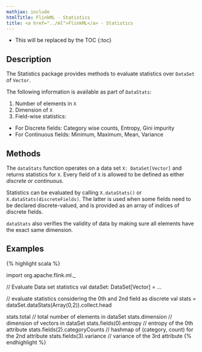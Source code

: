 ```yaml
---
mathjax: include
htmlTitle: FlinkML - Statistics
title: <a href="../ml">FlinkML</a> - Statistics
---
```

<!--
Licensed to the Apache Software Foundation (ASF) under one
or more contributor license agreements.  See the NOTICE file
distributed with this work for additional information
regarding copyright ownership.  The ASF licenses this file
to you under the Apache License, Version 2.0 (the
"License"); you may not use this file except in compliance
with the License.  You may obtain a copy of the License at

  http://www.apache.org/licenses/LICENSE-2.0

Unless required by applicable law or agreed to in writing,
software distributed under the License is distributed on an
"AS IS" BASIS, WITHOUT WARRANTIES OR CONDITIONS OF ANY
KIND, either express or implied.  See the License for the
specific language governing permissions and limitations
under the License.
-->

* This will be replaced by the TOC
{:toc}

## Description

 The Statistics package provides methods to evaluate statistics over `DataSet` of `Vector`.

 The following information is available as part of `DataStats`:
 1. Number of elements in `X`
 2. Dimension of `X`
 3. Field-wise statistics:
   * For Discrete fields: Category wise counts, Entropy, Gini impurity
   * For Continuous fields: Minimum, Maximum, Mean, Variance

## Methods

 The `dataStats` function operates on a data set `X: DataSet[Vector]` and returns  statistics for
 `X`. Every field of `X` is allowed to be defined as either *discrete* or *continuous*.

 Statistics can be evaluated by calling `X.dataStats()` or `X.dataStats(discreteFields)`. The
 latter is used when some fields need to be declared discrete-valued, and is provided as an
 array of indices of discrete fields.

 `dataStats` also verifies the validity of data by making sure all elements have the exact same
 dimension.

## Examples

{% highlight scala %}

import org.apache.flink.ml._

// Evaluate Data set statistics
val dataSet: DataSet[Vector] = ...

// evaluate statistics considering the 0th and 2nd field as discrete
val stats = dataSet.dataStats(Array(0,2)).collect.head

stats.total                             // total number of elements in dataSet
stats.dimension                         // dimension of vectors in dataSet
stats.fields(0).entropy                 // entropy of the 0th attribute
stats.fields(2).categoryCounts          // hashmap of (category, count) for the 2nd attribute
stats.fields(3).variance                // variance of the 3rd attribute
{% endhighlight %}
